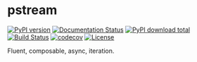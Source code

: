 # pstream

[![PyPI version](https://img.shields.io/pypi/v/pstream)](https://pypi.org/project/pstream/) [![Documentation Status](https://readthedocs.org/projects/pstream/badge/?version=latest)](https://pstream.readthedocs.io/en/latest/?badge=latest) [![PyPI download total](https://img.shields.io/pypi/dm/pstream)](https://pypi.python.org/pypi/pstream/) [![Build Status](https://travis-ci.org/christopher-henderson/pstream.svg?branch=main)](https://travis-ci.org/christopher-henderson/pstream) [![codecov](https://codecov.io/gh/christopher-henderson/pstream/branch/main/graph/badge.svg)](https://codecov.io/gh/christopher-henderson/pstream) [![License](https://img.shields.io/pypi/l/pstream)](https://github.com/christopher-henderson/pstream/blob/main/LICENSE)


Fluent, composable, async, iteration.

